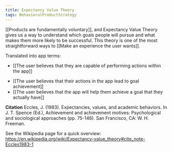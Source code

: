```yaml
---
title: Expectancy Value Theory
tags: BehavioralProductStrategy
---
```

[[Products are fundamentally voluntary]], and Expectancy Value Theory gives us a way to understand which goals people will pursue and what makes them more likely to be successful. This theory is one of the most straightforward ways to [[Make an experience the user wants]].

Translated into app terms:

- [[The user believes that they are capable of performing actions within the app]]  
* [[The user believes that their actions in the app lead to goal achievement]]
* [[The user believes that the app will help them achieve a goal that they actually have]]

**Citation**
Eccles, J. (1983). Expectancies, values, and academic behaviors. In J. T. Spence (Ed.), Achievement and achievement motives: Psychological and sociological approaches (pp. 75-146). San Francisco, CA: W. H. Freeman.

See the Wikipedia page for a quick overview: https://en.wikipedia.org/wiki/Expectancy-value_theory#cite_note-Eccles1983-1